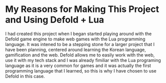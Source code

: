 # My Reasons for Making This Project and Using Defold + Lua

I had created this project when I began started playing around with the Defold game engine to make web games with the Lua
programming language. It was intened to be a stepping stone for a larger project that I have been planning, centered around
learning the Korean language, gamification and the web. Defold allows me to easily work with the web, use it with my tech stack 
and I was already fimiliar with the Lua programing language as it is a very common for games and it was actually the first
programming language that I learned, so this is why I have chosen to use Defold in this case.
